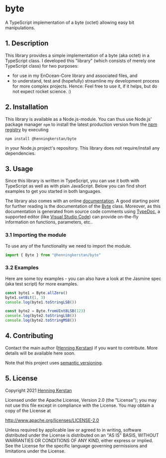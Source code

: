 # byte
A TypeScript implementation of a byte (octet) allowing easy bit manipulations. 

## 1. Description 
This library provides a simple implementation of a byte (aka octet) in a TypeScript class. I developed this "library" (which consists of merely one TypeScript class) for two purposes:
- for use in my EnOcean-Core library and associated files, and
- to understand, test and (hopefully) streamline my development process for more complex projects. 
Hence: Feel free to use it, if it helps, but do not expect rocket science. :)


## 2. Installation
This library is available as a Node.js-module. You can thus use Node.js' package manager `npm` to install the latest production version from the [npm registry](https://npmjs.com) by executing

    npm install @henningkerstan/byte

in your Node.js project's repository. This library does not require/install any dependencies.


## 3. Usage
Since this library is written in TypeScript, you can use it both with TypeScript as well as with plain JavaScript. Below you can find short examples to get you started in both languages. 

The library also comes with an online [documentation](index.html). A good starting point for further reading is the documentation of the [Byte](classes/Byte.html) class. Moreover, as this documentation is generated from source code comments using [TypeDoc](https://typedoc.org), a supported editor (like [Visual Studio Code](https://code.visualstudio.com/)) can provide on-the-fly information on functions, parameters, etc..

### 3.1 Importing the module
To use any of the functionality we need to import the module. 
```typescript
import { Byte } from "@henningkerstan/byte"
```

### 3.2 Examples
Here are some toy examples - you can also have a look at the Jasmine spec (aka test script) for more examples.
```typescript
const byte1 = Byte.allZero()
byte1.setBit(1, 3)
console.log(byte1.toStringLSB())

const byte2 = Byte.fromUInt8LSB(123)
console.log(byte2.toStringLSB())
console.log(byte2.toStringMSB())
```

## 4. Contributing
Contact the main author ([Henning Kerstan](https://henningkerstan.de)) if you want to contribute. More details will be available here soon.

Note that this project uses [semantic versioning](https://semver.org/).


## 5. License
Copyright 2021 [Henning Kerstan](https://henningkerstan.de)

Licensed under the Apache License, Version 2.0 (the "License"); 
you may not use this file except in compliance with the License.
You may obtain a copy of the License at

  http://www.apache.org/licenses/LICENSE-2.0

Unless required by applicable law or agreed to in writing, software
distributed under the License is distributed on an "AS IS" BASIS,
WITHOUT WARRANTIES OR CONDITIONS OF ANY KIND, either express or implied.
See the License for the specific language governing permissions and
limitations under the License.
